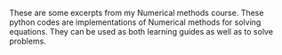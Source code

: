 These are some excerpts from my Numerical methods course. These python codes are implementations of Numerical methods 
for solving equations. They can be used as both learning guides as well as to solve problems.
